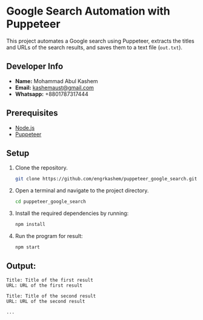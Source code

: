 # Google Search Automation with Puppeteer

This project automates a Google search using Puppeteer, extracts the titles and URLs of the search results, and saves them to a text file (`out.txt`).

## Developer Info

- **Name:** Mohammad Abul Kashem
- **Email:** kashemaust@gmail.com
- **Whatsapp:** +8801787317444

## Prerequisites

- [Node.js](https://nodejs.org/)
- [Puppeteer](https://pptr.dev/)

## Setup

1. Clone the repository.

   ```bash
   git clone https://github.com/engrkashem/puppeteer_google_search.git
   ```

2. Open a terminal and navigate to the project directory.
   ```bash
   cd puppeteer_google_search
   ```
3. Install the required dependencies by running:
   ```bash
   npm install
   ```
4. Run the program for result:
   ```bash
   npm start
   ```

## Output:

    Title: Title of the first result
    URL: URL of the first result

    Title: Title of the second result
    URL: URL of the second result

    ...
